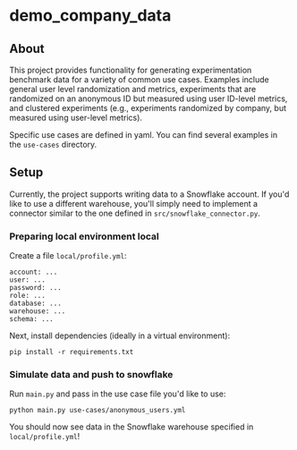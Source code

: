 # demo_company_data

## About

This project provides functionality for generating experimentation benchmark data for a variety of common use cases. Examples include general user level randomization and metrics, experiments that are randomized on an anonymous ID but measured using user ID-level metrics, and clustered experiments (e.g., experiments randomized by company, but measured using user-level metrics).

Specific use cases are defined in yaml. You can find several examples in the `use-cases` directory.


## Setup

Currently, the project supports writing data to a Snowflake account. If you'd like to use a different warehouse, you'll simply need to implement a connector similar to the one defined in `src/snowflake_connector.py`.

### Preparing local environment local

Create a file `local/profile.yml`:

```
account: ...
user: ...
password: ...
role: ...
database: ...
warehouse: ...
schema: ...
```

Next, install dependencies (ideally in a virtual environment):

```
pip install -r requirements.txt
```

### Simulate data and push to snowflake

Run `main.py` and pass in the use case file you'd like to use:

```
python main.py use-cases/anonymous_users.yml
```

You should now see data in the Snowflake warehouse specified in `local/profile.yml`!